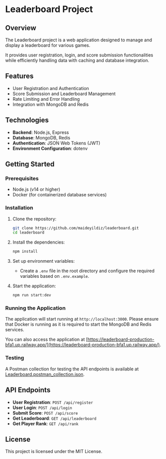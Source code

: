 # Leaderboard Project

## Overview

The Leaderboard project is a web application designed to manage and display a leaderboard for various games.

It provides user registration, login, and score submission functionalities while efficiently handling data with caching and database integration.

## Features

- User Registration and Authentication
- Score Submission and Leaderboard Management
- Rate Limiting and Error Handling
- Integration with MongoDB and Redis

## Technologies

- **Backend**: Node.js, Express
- **Database**: MongoDB, Redis
- **Authentication**: JSON Web Tokens (JWT)
- **Environment Configuration**: dotenv

## Getting Started

### Prerequisites

- Node.js (v14 or higher)
- Docker (for containerized database services)

### Installation

1. Clone the repository:

   ```bash
   git clone https://github.com/maideyildiz/leaderboard.git
   cd leaderboard
   ```

2. Install the dependencies:

   ```bash
   npm install
   ```

3. Set up environment variables:

   - Create a `.env` file in the root directory and configure the required variables based on `.env.example`.

4. Start the application:
   ```bash
   npm run start:dev
   ```

### Running the Application

The application will start running at `http://localhost:3000`. Please ensure that Docker is running as it is required to start the MongoDB and Redis services.

You can also access the application at [https://leaderboard-production-bfa1.up.railway.app/](https://leaderboard-production-bfa1.up.railway.app/).

### Testing

A Postman collection for testing the API endpoints is available at [Leaderboard.postman_collection.json](Leaderboard.postman_collection.json).

## API Endpoints

- **User Registration**: `POST /api/register`
- **User Login**: `POST /api/login`
- **Submit Score**: `POST /api/score`
- **Get Leaderboard**: `GET /api/leaderboard`
- **Get Player Rank**: `GET /api/rank`

## License

This project is licensed under the MIT License.
